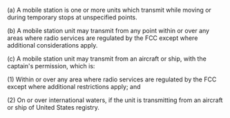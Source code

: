 (a) A mobile station is one or more units which transmit while moving or during temporary stops at unspecified points.

(b) A mobile station unit may transmit from any point within or over any areas where radio services are regulated by the FCC except where additional considerations apply.

(c) A mobile station unit may transmit from an aircraft or ship, with the captain's permission, which is:

(1) Within or over any area where radio services are regulated by the FCC 
                                    except where additional restrictions apply; and

(2) On or over international waters, if the unit is transmitting from an aircraft or ship of United States registry.

